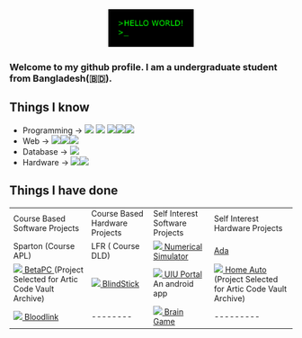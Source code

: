 <div align = "center" >
  <img alt="GIF" width='30%' src="https://github.com/Mrrobi/Mrrobi/blob/master/img/hello.gif" />
</div>

### Welcome to my github profile. I am a undergraduate student from  Bangladesh(:bangladesh:).

## Things I know
* Programming -> <img src="https://img.icons8.com/color/48/000000/c-programming.png"/>&nbsp;<img src="https://img.icons8.com/color/48/000000/c-plus-plus-logo.png"/> <img src="https://img.icons8.com/color/48/000000/java-coffee-cup-logo.png"/><img src="https://img.icons8.com/color/48/000000/python.png"/><img src="https://img.icons8.com/fluent/48/000000/android-os.png"/>
* Web -> <img src="https://img.icons8.com/color/48/000000/html-5.png"/><img src="https://img.icons8.com/color/48/000000/css3.png"/><img src="https://img.icons8.com/officel/48/000000/php-logo.png"/>
* Database -> <img src="https://img.icons8.com/ios/50/000000/mysql-logo.png"/>
* Hardware -> <img src="https://img.icons8.com/color/48/000000/arduino.png"/><img src="https://img.icons8.com/color/48/000000/raspberry-pi.png"/>
## Things I have done
<table>
  <tr>
    <td>
      Course Based Software Projects
    </td>
    <td>
      Course Based Hardware Projects
    </td>
    <td>
      Self Interest Software Projects
    </td>
    <td>
      Self Interest Hardware Projects
    </td>
  </tr>
  <tr>
    <td>
      Sparton (Course APL) 
    </td>
    <td>
      LFR ( Course DLD)
    </td>
    <td> 
      <img src="https://img.icons8.com/material-rounded/24/000000/github.png"/><a target="_blank" href="https://github.com/Mrrobi/NumericalMethodsSimulator" > Numerical Simulator </a>
    </td>
    <td>
      <a target="_blank" href="https://docs.google.com/document/d/13RbR6xm0JFc6pIlJTuPj0xQWRjdEwPCIfx84VTgBNxg/edit?usp=sharing" > Ada </a>
    </td>
  </tr>
  <tr>
    <td>
      <img src="https://img.icons8.com/material-rounded/24/000000/github.png"/><a target="_blank" href="https://github.com/Mrrobi/dbms_project" > BetaPC  </a> (Project Selected for Artic Code Vault Archive)
    </td>
    <td>
      <img src="https://img.icons8.com/fluent/16/000000/youtube-play.png"/><a target="_blank" href="https://youtu.be/p7NrITaashc" > BlindStick  </a>
    </td>
    <td> 
       <img src="https://img.icons8.com/material-rounded/24/000000/github.png"/><a target="_blank" href="https://github.com/Mrrobi/UIUPortal2" > UIU Portal </a> An android app
    </td>
    <td>
      <img src="https://img.icons8.com/material-rounded/24/000000/github.png"/><a target="_blank" href="https://github.com/Mrrobi/Home-Auto" > Home Auto </a> (Project Selected for Artic Code Vault Archive)
    </td>
  </tr>
  <tr>
    <td>
      <img src="https://img.icons8.com/material-rounded/24/000000/github.png"/><a target="_blank" href="https://github.com/Mrrobi/Bloodlink" > Bloodlink  </a>
    </td>
    <td>
      --------
    </td>
    <td> 
       <img src="https://img.icons8.com/material-rounded/24/000000/github.png"/><a target="_blank" href="https://github.com/Mrrobi/Brain" > Brain Game </a> 
    </td>
    <td>
      ---------
    </td>
  </tr>
 </table>
 
 
